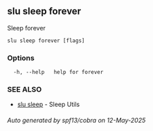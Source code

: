 ## slu sleep forever

Sleep forever

```
slu sleep forever [flags]
```

### Options

```
  -h, --help   help for forever
```

### SEE ALSO

* [slu sleep](slu_sleep.md)	 - Sleep Utils

###### Auto generated by spf13/cobra on 12-May-2025

